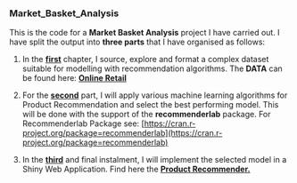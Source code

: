 ### Market_Basket_Analysis
This is the code for a __Market Basket Analysis__ project I have carried out. 
I have split the output into __three parts__ that I have organised as follows:

1. In the [__first__](https://rpubs.com/DiegoUsai/475178) chapter, I source, explore and format a complex dataset suitable for modelling with recommendation algorithms.
 The __DATA__ can be found here: [__Online Retail__](http://archive.ics.uci.edu/ml/datasets/online+retail)
 
2. For the [__second__](https://rpubs.com/DiegoUsai/478772) part, I will apply various machine learning algorithms for Product Recommendation and select the best performing model. This will be done with the support of the __recommenderlab__ package.
 For Recommenderlab Package see:  [https://cran.r-project.org/package=recommenderlab](https://cran.r-project.org/package=recommenderlab)
 
3. In the [__third__](https://rpubs.com/DiegoUsai/487911) and final instalment, I will implement the selected model in a Shiny Web Application. 
  Find here the [__Product Recommender.__](https://diegousai.shinyapps.io/Product_Recommender/)

